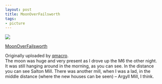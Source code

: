 ```yaml
---
layout: post
title: MoonOverFailsworth
tags:
- picture
---
```

[![](http://static.flickr.com/32/63833935_b287b1a5cd_m.jpg)](http://www.flickr.com/photos/qmacro/63833935/ "photo sharing")  
  
[MoonOverFailsworth](http://www.flickr.com/photos/qmacro/63833935/)  
  
Originally uploaded by [qmacro](http://www.flickr.com/people/qmacro/).  
The moon was huge and very present as I drove up the M6 the other night. It was still hanging around in the morning, as you can see. In the distance you can see Salton Mill. There was another mill, when I was a lad, in the middle distance (where the new houses can be seen) – Argyll Mill, I think.


